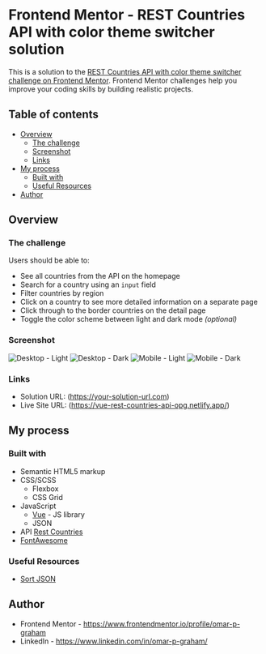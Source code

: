 # Frontend Mentor - REST Countries API with color theme switcher solution

This is a solution to the [REST Countries API with color theme switcher challenge on Frontend Mentor](https://www.frontendmentor.io/challenges/rest-countries-api-with-color-theme-switcher-5cacc469fec04111f7b848ca). Frontend Mentor challenges help you improve your coding skills by building realistic projects. 

## Table of contents

- [Overview](#overview)
  - [The challenge](#the-challenge)
  - [Screenshot](#screenshot)
  - [Links](#links)
- [My process](#my-process)
  - [Built with](#built-with)
  - [Useful Resources](#useful-resources)
- [Author](#author)

## Overview

### The challenge

Users should be able to:

- See all countries from the API on the homepage
- Search for a country using an `input` field
- Filter countries by region
- Click on a country to see more detailed information on a separate page
- Click through to the border countries on the detail page
- Toggle the color scheme between light and dark mode *(optional)*

### Screenshot

![Desktop - Light](./src/assets/screenshots/desktop_light.png)
![Desktop - Dark](./src/assets/screenshots/desktop_dark.png)
![Mobile - Light](./src/assets/screenshots/mobile_light.png)
![Mobile - Dark](./src/assets/screenshots/mobile_dark.png)

### Links

- Solution URL: (https://your-solution-url.com)
- Live Site URL: (https://vue-rest-countries-api-opg.netlify.app/)

## My process

### Built with

- Semantic HTML5 markup
- CSS/SCSS
  - Flexbox
  - CSS Grid
- JavaScript
  - [Vue](https://vuejs.org//) - JS library
  - JSON
- API [Rest Countries](https://restcountries.com/)
- [FontAwesome](https://fontawesome.com/icons?d=gallery)

### Useful Resources

- [Sort JSON](https://community.dronahq.com/t/sort-json-response/1082)

## Author

- Frontend Mentor - https://www.frontendmentor.io/profile/omar-p-graham
- LinkedIn - https://www.linkedin.com/in/omar-p-graham/